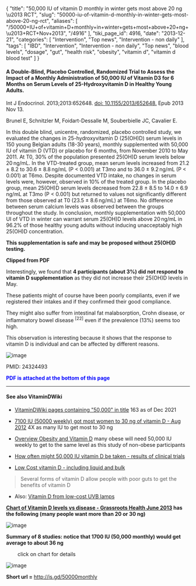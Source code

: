 {
    "title": "50,000 IU of vitamin D monthly in winter gets most above 20 ng \u2013 RCT",
    "slug": "50000-iu-of-vitamin-d-monthly-in-winter-gets-most-above-20-ng-rct",
    "aliases": [
        "/50000+IU+of+vitamin+D+monthly+in+winter+gets+most+above+20+ng+\u2013+RCT+Nov+2013",
        "/4916"
    ],
    "tiki_page_id": 4916,
    "date": "2013-12-21",
    "categories": [
        "Intervention",
        "Top news",
        "Intervention - non daily"
    ],
    "tags": [
        "IBD",
        "Intervention",
        "Intervention - non daily",
        "Top news",
        "blood levels",
        "dosage",
        "gut",
        "health risk",
        "obesity",
        "vitamin d",
        "vitamin d blood test"
    ]
}


#### A Double-Blind, Placebo Controlled, Randomized Trial to Assess the Impact of a Monthly Administration of 50,000 IU of Vitamin D3 for 6 Months on Serum Levels of 25-Hydroxyvitamin D in Healthy Young Adults.

Int J Endocrinol. 2013;2013:652648. [doi: 10.1155/2013/652648.](https://doi.org/10.1155/2013/652648.) Epub 2013 Nov 13.

Brunel E, Schnitzler M, Foidart-Dessalle M, Souberbielle JC, Cavalier E.

In this double blind, unicentre, randomized, placebo controlled study, we evaluated the changes in 25-hydroxyvitamin D (25(OH)D) serum levels in 150 young Belgian adults (18-30 years), monthly supplemented with 50,000 IU of vitamin D (VTD) or placebo for 6 months, from November 2010 to May 2011. At T0, 30% of the population presented 25(OH)D serum levels below 20 ng/mL. In the VTD-treated group, mean serum levels increased from 21.2 ± 8.2 to 30.6 ± 8.8 ng/mL (P < 0.001) at T3mo and to 36.0 ± 9.2 ng/mL (P < 0.001) at T6mo. Despite documented VTD intake, no changes in serum levels were, however, observed in 10% of the treated group. In the placebo group, mean 25(OH)D serum levels decreased from 22.8 ± 8.5 to 14.0 ± 6.9 ng/mL at T3mo (P < 0.001) but returned to values not significantly different from those observed at T0 (23.5 ± 8.6 ng/mL) at T6mo. No difference between serum calcium levels was observed between the groups throughout the study. In conclusion, monthly supplementation with 50,000 UI of VTD in winter can warrant serum 25(OH)D levels above 20 ng/mL in 96.2% of those healthy young adults without inducing unacceptably high 25(OH)D concentration. 

 **This supplementation is safe and may be proposed without 25(OH)D testing.** 

 **Clipped from PDF** 

Interestingly, we found that  **4 participants (about 3%) did not respond to vitamin D supplementation**  as they did not increase their 25(OH)D levels in May. 

These patients might of course have been poorly compliants, even if we registered their intakes and if they confirmed their good compliance.

They might also suffer from intestinal fat malabsorption, Crohn disease, or inflammatory bowel disease <sup>[22]</sup> even if the prevalence (13%) seems too high. 

This observation is interesting because it shows that the response to vitamin D is individual and can be affected by different reasons.

<img src="/attachments/d3.mock.jpg" alt="image"> 

PMID:     24324493

 **<span style="color:#00F;">PDF is attached at the bottom of this page</span>** 

---

#### See also VitaminDWiki

* [VitaminDWiki pages containing "50,000" in title](/tags/vitamindwiki-pages-containing-50000-in-title.html) 163 as of Dec 2021

* [7100 IU (50000 weekly) got most women to 30 ng of vitamin D - Aug 2012](/posts/7100-iu-50000-weekly-got-most-women-to-30-ng-of-vitamin-d) 4X as many IU to get most to 30 ng

* [Overview Obesity and Vitamin D](/posts/overview-obesity-and-vitamin-d) many obese will need 50,000 IU weekly to get to the same level as this study of non-obese participants

* [How often might 50,000 IU vitamin D be taken - results of clinical trials](/posts/how-often-might-50000-iu-vitamin-d-be-taken-results-of-clinical-trials)

* [Low Cost vitamin D - including liquid and bulk](/posts/low-cost-vitamin-d-including-liquid-and-bulk)

> Several forms of vitamin D allow people with poor guts to get the benefits of vitamin D

* Also: [Vitamin D from low-cost UVB lamps](/posts/vitamin-d-from-low-cost-uvb-lamps)

 **[Chart of Vitamin D levels vs disease - Grassroots Health June 2013](/posts/chart-of-vitamin-d-levels-vs-disease-grassroots-health) has the following (many people want more than 20 or 30 ng)** 

<img src="/attachments/d3.mock.jpg" alt="image">

 **Summary of 8 studies: notice that 1700 IU (50,000 monthly) would get average to about 36 ng** 

&nbsp; &nbsp; &nbsp; &nbsp; click on chart for details

<img src="/attachments/d3.mock.jpg" alt="image"> 

 **Short url =**  http://is.gd/50000monthly